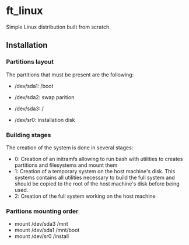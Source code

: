 # ft_linux

Simple Linux distribution built from scratch.



## Installation

### Partitions layout

The partitions that must be present are the following:

- /dev/sda1: /boot
- /dev/sda2: swap parition
- /dev/sda3: /

- /dev/sr0: installation disk



### Building stages

The creation of the system is done in several stages:

- 0: Creation of an initramfs allowing to run bash with utilities to creates partitions and filesystems and mount them
- 1: Creation of a temporary system on the host machine's disk. This systems contains all utilities necessary to build the full system and should be copied to the root of the host machine's disk before being used.
- 2: Creation of the full system working on the host machine



### Paritions mounting order

- mount /dev/sda3 /mnt
- mount /dev/sda1 /mnt/boot
- mount /dev/sr0 /install
